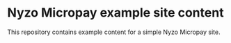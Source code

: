 # Nyzo Micropay example site content

This repository contains example content for a simple Nyzo Micropay site.
